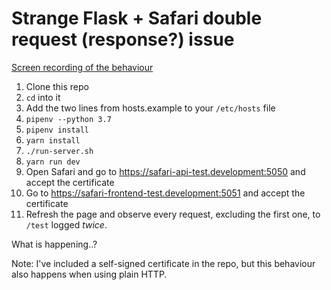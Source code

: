 # Strange Flask + Safari double request (response?) issue

[Screen recording of the behaviour](https://d.pr/v/1h7iRZ)

1. Clone this repo
2. `cd` into it
3. Add the two lines from hosts.example to your `/etc/hosts` file
4. `pipenv --python 3.7`
5. `pipenv install`
6. `yarn install`
7. `./run-server.sh`
8. `yarn run dev`
9. Open Safari and go to https://safari-api-test.development:5050 and accept the certificate
10. Go to https://safari-frontend-test.development:5051 and accept the certificate
11. Refresh the page and observe every request, excluding the first one, to `/test` logged _twice_.

What is happening..?

Note: I've included a self-signed certificate in the repo, but this
behaviour also happens when using plain HTTP.